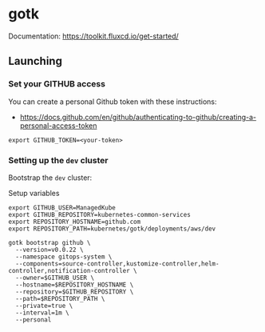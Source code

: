 gotk
=============

Documentation: https://toolkit.fluxcd.io/get-started/



## Launching

### Set your GITHUB access
You can create a personal Github token with these instructions:
* https://docs.github.com/en/github/authenticating-to-github/creating-a-personal-access-token

```
export GITHUB_TOKEN=<your-token>
```

### Setting up the `dev` cluster
Bootstrap the `dev` cluster:

Setup variables
```
export GITHUB_USER=ManagedKube
export GITHUB_REPOSITORY=kubernetes-common-services
export REPOSITORY_HOSTNAME=github.com
export REPOSITORY_PATH=kubernetes/gotk/deployments/aws/dev
```

```
gotk bootstrap github \
  --version=v0.0.22 \
  --namespace gitops-system \
  --components=source-controller,kustomize-controller,helm-controller,notification-controller \
  --owner=$GITHUB_USER \
  --hostname=$REPOSITORY_HOSTNAME \
  --repository=$GITHUB_REPOSITORY \
  --path=$REPOSITORY_PATH \
  --private=true \
  --interval=1m \
  --personal
```

